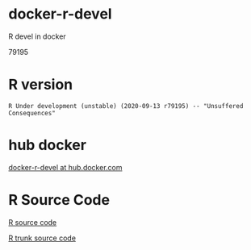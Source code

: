docker-r-devel
==============

R devel in docker

79195

R version
=========

```
R Under development (unstable) (2020-09-13 r79195) -- "Unsuffered Consequences"
```

hub docker
==========

[docker-r-devel at hub.docker.com](https://hub.docker.com/r/manabuishii/docker-r-devel/)

R Source Code
=============

[R source code](https://svn.r-project.org/R/)

[R trunk source code](https://svn.r-project.org/R/trunk/)
